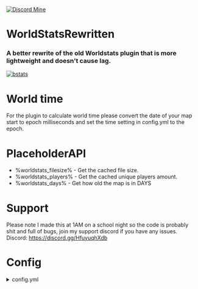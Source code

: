 [![Discord Mine](https://img.shields.io/discord/807380182729228298?label=chat&logo=discord&logoColor=white)](https://discord.gg/JtKJF3Jgwm)
# WorldStatsRewritten
### A better rewrite of the old Worldstats plugin that is more lightweight and doesn't cause lag.
[![bstats](https://bstats.org/signatures/bukkit/WorldStatsRewritten.svg)](https://bstats.org/plugin/bukkit/WorldStatsRewritten/10319)
# World time
For the plugin to calculate world time please convert the date of your map start to epoch milliseconds and set the time setting in config.yml to the epoch.
# PlaceholderAPI
* %worldstats_filesize% - Get the cached file size.
* %worldstats_players% - Get the cached unique players amount.
* %worldstats_days% - Get how old the map is in DAYS
# Support
Please note I made this at 1AM on a school night so the code is probably shit and full of bugs, join my support discord if you have any issues.
<br>
Discord: https://discord.gg/HfuyuqhXdb
# Config
<details>
  <summary>config.yml</summary>

```yml
message:
  - '&7-----------------------------------------------------'
  - '&6%totalPlayers% &3player(s) have spawned at least once in the world. '
  - '&3The World is &6%years% years, %months% months and %days% days old &3and has a file
    size of &6%fileSize% GB'
  - '&7-----------------------------------------------------'
filesizeupdate_in_ticks: 72000
world: "./world/region"
world_nether: "./world_nether/DIM-1/region"
world_the_end: "./world_the_end/DIM1/region"
```
</details>
